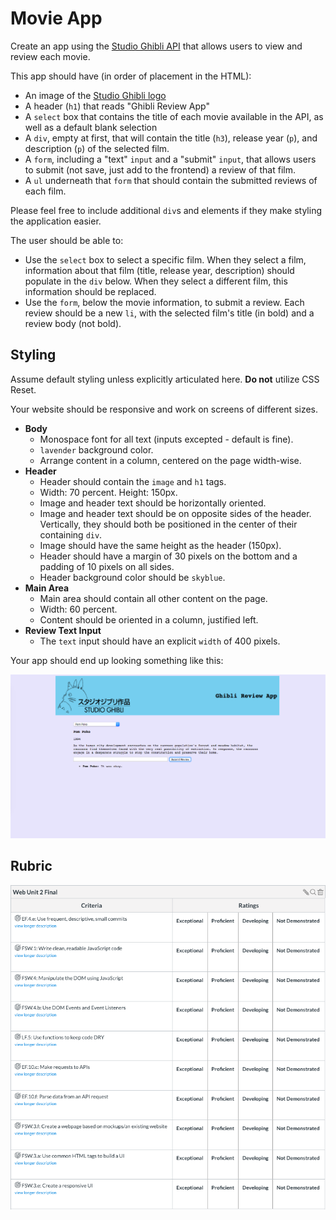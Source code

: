 # Movie App

Create an app using the [Studio Ghibli API](https://ghibliapi.herokuapp.com/#) that allows users to view and review each movie.

This app should have (in order of placement in the HTML):

- An image of the [Studio Ghibli logo](https://upload.wikimedia.org/wikipedia/en/thumb/c/ca/Studio_Ghibli_logo.svg/1200px-Studio_Ghibli_logo.svg.png)
- A header (`h1`) that reads "Ghibli Review App"
- A `select` box that contains the title of each movie available in the API, as well as a default blank selection
- A `div`, empty at first, that will contain the title (`h3`), release year (`p`), and description (`p`) of the selected film.
- A `form`, including a "text" `input` and a "submit" `input`, that allows users to submit (not save, just add to the frontend) a review of that film.
- A `ul` underneath that `form` that should contain the submitted reviews of each film.

Please feel free to include additional `div`s and elements if they make styling the application easier.

The user should be able to:

- Use the `select` box to select a specific film. When they select a film, information about that film (title, release year, description) should populate in the `div` below. When they select a different film, this information should be replaced.
- Use the `form`, below the movie information, to submit a review. Each review should be a new `li`, with the selected film's title (in bold) and a review body (not bold).

## Styling

Assume default styling unless explicitly articulated here. **Do not** utilize CSS Reset.

Your website should be responsive and work on screens of different sizes.

- **Body**
  - Monospace font for all text (inputs excepted - default is fine).
  - `lavender` background color.
  - Arrange content in a column, centered on the page width-wise.
- **Header**
  - Header should contain the `image` and `h1` tags.
  - Width: 70 percent. Height: 150px.
  - Image and header text should be horizontally oriented.
  - Image and header text should be on opposite sides of the header. Vertically, they should both be positioned in the center of their containing `div`.
  - Image should have the same height as the header (150px).
  - Header should have a margin of 30 pixels on the bottom and a padding of 10 pixels on all sides.
  - Header background color should be `skyblue`.
- **Main Area**
  - Main area should contain all other content on the page.
  - Width: 60 percent.
  - Content should be oriented in a column, justified left.
- **Review Text Input**
  - The `text` input should have an explicit `width` of 400 pixels.

Your app should end up looking something like this:

![screen](./screen.png)

## Rubric

![Unit2AssessmentRubric](./Unit2AssessmentRubric.png)
